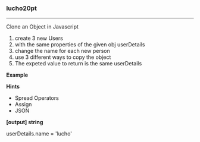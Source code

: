 ### lucho20pt

---

Clone an Object in Javascript

1. create 3 new Users
2. with the same properties of the given obj userDetails
3. change the name for each new person
4. use 3 different ways to copy the object
5. The expeted value to return is the same userDetails

**Example**

**Hints**

- Spread Operators
- Assign
- JSON

**[output] string**

userDetails.name = 'lucho'
